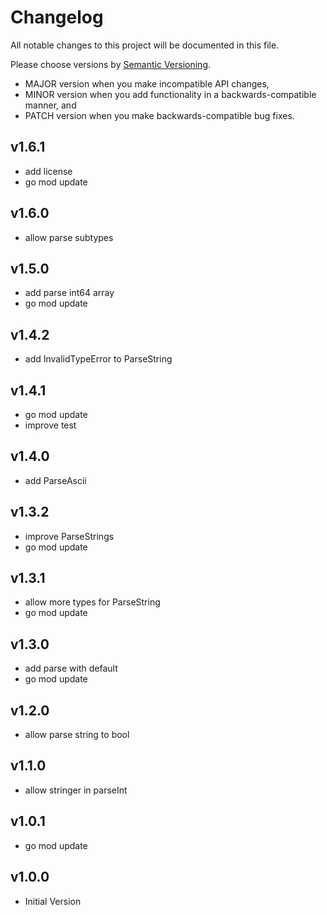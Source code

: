 # Changelog

All notable changes to this project will be documented in this file.

Please choose versions by [Semantic Versioning](http://semver.org/).

* MAJOR version when you make incompatible API changes,
* MINOR version when you add functionality in a backwards-compatible manner, and
* PATCH version when you make backwards-compatible bug fixes.

## v1.6.1

- add license
- go mod update

## v1.6.0

- allow parse subtypes 

## v1.5.0

- add parse int64 array
- go mod update

## v1.4.2

- add InvalidTypeError to ParseString

## v1.4.1

- go mod update
- improve test

## v1.4.0

- add ParseAscii

## v1.3.2

- improve ParseStrings
- go mod update

## v1.3.1

- allow more types for ParseString
- go mod update

## v1.3.0

- add parse with default
- go mod update

## v1.2.0

- allow parse string to bool

## v1.1.0

- allow stringer in parseInt

## v1.0.1

- go mod update

## v1.0.0

- Initial Version
